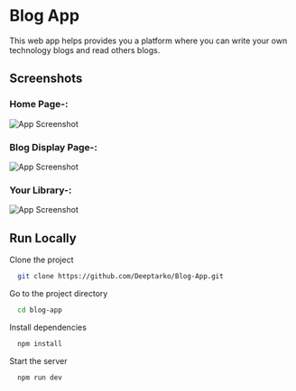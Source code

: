 
# Blog App


This web app helps provides you a platform where you can write your own technology blogs and read others blogs.
## Screenshots


### Home Page-:

![App Screenshot](https://i.postimg.cc/DZwrx3J5/Whats-App-Image-2022-01-17-at-6-55-31-PM.jpg)

### Blog Display Page-:

![App Screenshot](https://i.postimg.cc/QtYpPYcD/Whats-App-Image-2022-01-17-at-6-55-57-PM.jpg)

### Your Library-:

![App Screenshot](https://i.postimg.cc/5t355206/Whats-App-Image-2022-01-17-at-6-56-26-PM.jpg)
## Run Locally

Clone the project

```bash
  git clone https://github.com/Deeptarko/Blog-App.git
```

Go to the project directory

```bash
  cd blog-app
```

Install dependencies

```bash
  npm install
```

Start the server

```bash
  npm run dev
```


